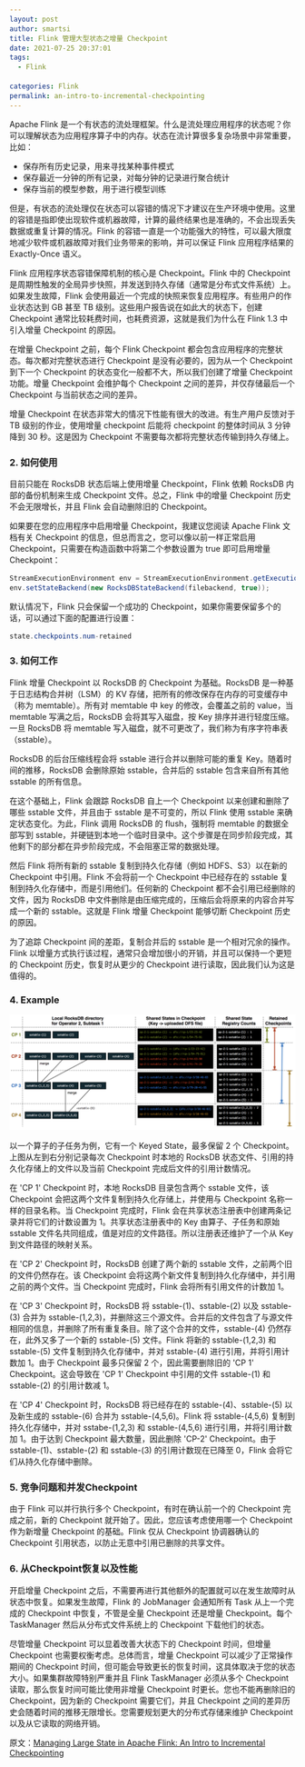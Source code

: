 ```yaml
---
layout: post
author: smartsi
title: Flink 管理大型状态之增量 Checkpoint
date: 2021-07-25 20:37:01
tags:
  - Flink

categories: Flink
permalink: an-intro-to-incremental-checkpointing
---
```


Apache Flink 是一个有状态的流处理框架。什么是流处理应用程序的状态呢？你可以理解状态为应用程序算子中的内存。状态在流计算很多复杂场景中非常重要，比如：
- 保存所有历史记录，用来寻找某种事件模式
- 保存最近一分钟的所有记录，对每分钟的记录进行聚合统计
- 保存当前的模型参数，用于进行模型训练

但是，有状态的流处理仅在状态可以容错的情况下才建议在生产环境中使用。这里的容错是指即使出现软件或机器故障，计算的最终结果也是准确的，不会出现丢失数据或重复计算的情况。Flink 的容错一直是一个功能强大的特性，可以最大限度地减少软件或机器故障对我们业务带来的影响，并可以保证 Flink 应用程序结果的  Exactly-Once 语义。

Flink 应用程序状态容错保障机制的核心是 Checkpoint。Flink 中的 Checkpoint 是周期性触发的全局异步快照，并发送到持久存储（通常是分布式文件系统）上。如果发生故障，Flink 会使用最近一个完成的快照来恢复应用程序。有些用户的作业状态达到 GB 甚至 TB 级别。这些用户报告说在如此大的状态下，创建 Checkpoint 通常比较耗费时间，也耗费资源，这就是我们为什么在 Flink 1.3 中引入增量 Checkpoint 的原因。

在增量 Checkpoint 之前，每个 Flink Checkpoint 都会包含应用程序的完整状态。每次都对完整状态进行 Checkpoint 是没有必要的，因为从一个 Checkpoint 到下一个 Checkpoint 的状态变化一般都不大，所以我们创建了增量 Checkpoint 功能。增量 Checkpoint 会维护每个 Checkpoint 之间的差异，并仅存储最后一个 Checkpoint 与当前状态之间的差异。

增量 Checkpoint 在状态非常大的情况下性能有很大的改进。有生产用户反馈对于 TB 级别的作业，使用增量 checkpoint 后能将 checkpoint 的整体时间从 3 分钟降到 30 秒。这是因为 Checkpoint 不需要每次都将完整状态传输到持久存储上。

### 2. 如何使用

目前只能在 RocksDB 状态后端上使用增量 Checkpoint，Flink 依赖 RocksDB 内部的备份机制来生成 Checkpoint 文件。总之，Flink 中的增量 Checkpoint 历史不会无限增长，并且 Flink 会自动删除旧的 Checkpoint。

如果要在您的应用程序中启用增量 Checkpoint，我建议您阅读 Apache Flink 文档有关 Checkpoint 的信息，但总而言之，您可以像以前一样正常启用 Checkpoint，只需要在构造函数中将第二个参数设置为 true 即可启用增量 Checkpoint：
```java
StreamExecutionEnvironment env = StreamExecutionEnvironment.getExecutionEnvironment();
env.setStateBackend(new RocksDBStateBackend(filebackend, true));
```
默认情况下，Flink 只会保留一个成功的 Checkpoint，如果你需要保留多个的话，可以通过下面的配置进行设置：
```java
state.checkpoints.num-retained
```
### 3. 如何工作

Flink 增量 Checkpoint 以 RocksDB 的 Checkpoint 为基础。RocksDB 是一种基于日志结构合并树（LSM）的 KV 存储，把所有的修改保存在内存的可变缓存中（称为 memtable）。所有对 memtable 中 key 的修改，会覆盖之前的 value，当 memtable 写满之后，RocksDB 会将其写入磁盘，按 Key 排序并进行轻度压缩。一旦 RocksDB 将 memtable 写入磁盘，就不可更改了，我们称为有序字符串表（sstable）。

RocksDB 的后台压缩线程会将 sstable 进行合并以删除可能的重复 Key。随着时间的推移，RocksDB 会删除原始 sstable，合并后的 sstable 包含来自所有其他 sstable 的所有信息。

在这个基础上，Flink 会跟踪 RocksDB 自上一个 Checkpoint 以来创建和删除了哪些 sstable 文件，并且由于 sstable 是不可变的，所以 Flink 使用 sstable 来确定状态变化。为此，Flink 调用 RocksDB 的 flush，强制将 memtable 的数据全部写到 sstable，并硬链到本地一个临时目录中。这个步骤是在同步阶段完成，其他剩下的部分都在异步阶段完成，不会阻塞正常的数据处理。

然后 Flink 将所有新的 sstable 复制到持久化存储（例如 HDFS、S3）以在新的 Checkpoint 中引用。Flink 不会将前一个 Checkpoint 中已经存在的 sstable 复制到持久化存储中，而是引用他们。任何新的 Checkpoint 都不会引用已经删除的文件，因为 RocksDB 中文件删除是由压缩完成的，压缩后会将原来的内容合并写成一个新的 sstable。这就是 Flink 增量 Checkpoint 能够切断 Checkpoint 历史的原因。

为了追踪 Checkpoint 间的差距，复制合并后的 sstable 是一个相对冗余的操作。Flink 以增量方式执行该过程，通常只会增加很小的开销，并且可以保持一个更短的 Checkpoint 历史，恢复时从更少的 Checkpoint 进行读取，因此我们认为这是值得的。

### 4. Example

![](img-an-intro-to-incremental-checkpointing-1.png)

以一个算子的子任务为例，它有一个 Keyed State，最多保留 2 个 Checkpoint。上图从左到右分别记录每次 Checkpoint 时本地的 RocksDB 状态文件、引用的持久化存储上的文件以及当前 Checkpoint 完成后文件的引用计数情况。

在 'CP 1' Checkpoint 时，本地 RocksDB 目录包含两个 sstable 文件，该 Checkpoint 会把这两个文件复制到持久化存储上，并使用与 Checkpoint 名称一样的目录名称。当 Checkpoint 完成时，Flink 会在共享状态注册表中创建两条记录并将它们的计数设置为 1。共享状态注册表中的 Key 由算子、子任务和原始 sstable 文件名共同组成，值是对应的文件路径。所以注册表还维护了一个从 Key 到文件路径的映射关系。

在 'CP 2' Checkpoint 时，RocksDB 创建了两个新的 sstable 文件，之前两个旧的文件仍然存在。该 Checkpoint 会将这两个新文件复制到持久化存储中，并引用之前的两个文件。当 Checkpoint 完成时，Flink 会将所有引用文件的计数加 1。

在 'CP 3' Checkpoint 时，RocksDB 将 sstable-(1)、sstable-(2) 以及 sstable-(3) 合并为 sstable-(1,2,3)，并删除这三个源文件。合并后的文件包含了与源文件相同的信息，并删除了所有重复条目。除了这个合并的文件，sstable-(4) 仍然存在，此外又多了一个新的 sstable-(5) 文件。Flink 将新的 sstable-(1,2,3) 和 sstable-(5) 文件复制到持久化存储中，并对 sstable-(4) 进行引用，并将引用计数加 1。由于 Checkpoint 最多只保留 2 个，因此需要删除旧的 'CP 1' Checkpoint。这会导致在 'CP 1' Checkpoint 中引用的文件 sstable-(1) 和 sstable-(2) 的引用计数减 1。

在 'CP 4' Checkpoint 时，RocksDB 将已经存在的 sstable-(4)、sstable-(5) 以及新生成的 sstable-(6) 合并为 sstable-(4,5,6)。Flink 将 sstable-(4,5,6) 复制到持久化存储中，并对 sstabe-(1,2,3) 和 sstable-(4,5,6) 进行引用，并将引用计数加 1。由于达到 Checkpoint 最大数量，因此删除 'CP-2' Checkpoint。由于 sstable-(1)、sstable-(2) 和 sstable-(3) 的引用计数现在已降至 0，Flink 会将它们从持久化存储中删除。

### 5. 竞争问题和并发Checkpoint

由于 Flink 可以并行执行多个 Checkpoint，有时在确认前一个的 Checkpoint 完成之前，新的 Checkpoint 就开始了。因此，您应该考虑使用哪一个 Checkpoint 作为新增量 Checkpoint 的基础。Flink 仅从 Checkpoint 协调器确认的 Checkpoint 引用状态，以防止无意中引用已删除的共享文件。

### 6. 从Checkpoint恢复以及性能

开启增量 Checkpoint 之后，不需要再进行其他额外的配置就可以在发生故障时从状态中恢复。如果发生故障，Flink 的 JobManager 会通知所有 Task 从上一个完成的 Checkpoint 中恢复，不管是全量 Checkpoint 还是增量 Checkpoint。每个 TaskManager 然后从分布式文件系统上的 Checkpoint 下载他们的状态。

尽管增量 Checkpoint 可以显着改善大状态下的 Checkpoint 时间，但增量 Checkpoint 也需要权衡考虑。总体而言，增量 Checkpoint 可以减少了正常操作期间的 Checkpoint 时间，但可能会导致更长的恢复时间，这具体取决于您的状态大小。如果集群故障特别严重并且 Flink TaskManager 必须从多个 Checkpoint 读取，那么恢复时间可能比使用非增量 Checkpoint 时更长。您也不能再删除旧的 Checkpoint，因为新的 Checkpoint 需要它们，并且 Checkpoint 之间的差异历史会随着时间的推移无限增长。您需要规划更大的分布式存储来维护 Checkpoint 以及从它读取的网络开销。

原文：[Managing Large State in Apache Flink: An Intro to Incremental Checkpointing](https://flink.apache.org/features/2018/01/30/incremental-checkpointing.html)
